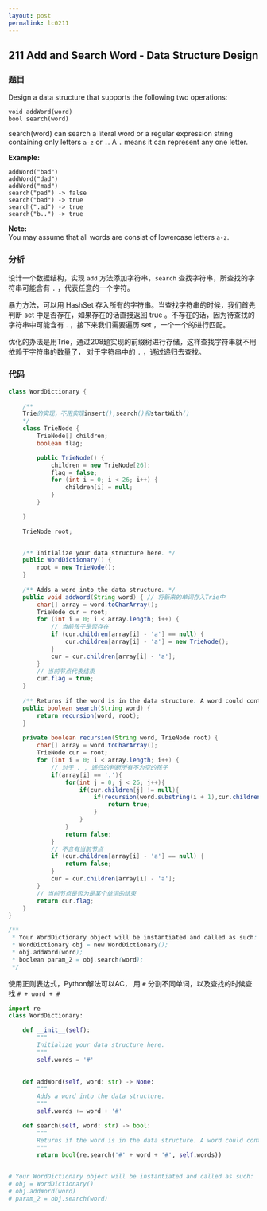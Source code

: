 ```yaml
---
layout: post
permalink: lc0211
---
```


## 211 Add and Search Word - Data Structure Design

### 题目

Design a data structure that supports the following two operations:

```text
void addWord(word)
bool search(word)
```

search\(word\) can search a literal word or a regular expression string containing only letters `a-z` or `.`. A `.` means it can represent any one letter.

**Example:**

```text
addWord("bad")
addWord("dad")
addWord("mad")
search("pad") -> false
search("bad") -> true
search(".ad") -> true
search("b..") -> true
```

**Note:**  
You may assume that all words are consist of lowercase letters `a-z`.

### 分析

 设计一个数据结构，实现 `add` 方法添加字符串，`search` 查找字符串，所查找的字符串可能含有 `.` ，代表任意的一个字符。

暴力方法，可以用 HashSet 存入所有的字符串。当查找字符串的时候，我们首先判断 set 中是否存在，如果存在的话直接返回 true 。不存在的话，因为待查找的字符串中可能含有 . ，接下来我们需要遍历 set ，一个一个的进行匹配。

优化的办法是用Trie，通过208题实现的前缀树进行存储，这样查找字符串就不用依赖于字符串的数量了， 对于字符串中的 `.` ，通过递归去查找。

### 代码

```java
class WordDictionary {
    
    /**
    Trie的实现，不用实现insert(),search()和startWith()
    */
    class TrieNode {
        TrieNode[] children;
        boolean flag;

        public TrieNode() {
            children = new TrieNode[26];
            flag = false;
            for (int i = 0; i < 26; i++) {
                children[i] = null;
            }
        }

    }
    
    TrieNode root;


    /** Initialize your data structure here. */
    public WordDictionary() {
        root = new TrieNode();
    }
    
    /** Adds a word into the data structure. */
    public void addWord(String word) { // 将新来的单词存入Trie中
        char[] array = word.toCharArray();
        TrieNode cur = root;
        for (int i = 0; i < array.length; i++) {
            // 当前孩子是否存在
            if (cur.children[array[i] - 'a'] == null) {
                cur.children[array[i] - 'a'] = new TrieNode();
            }
            cur = cur.children[array[i] - 'a'];
        }
        // 当前节点代表结束
        cur.flag = true;
    }
    
    /** Returns if the word is in the data structure. A word could contain the dot character '.' to represent any one letter. */
    public boolean search(String word) {
        return recursion(word, root);
    }
    
    private boolean recursion(String word, TrieNode root) {
        char[] array = word.toCharArray();
        TrieNode cur = root;
        for (int i = 0; i < array.length; i++) {
            // 对于 . , 递归的判断所有不为空的孩子
            if(array[i] == '.'){
                for(int j = 0; j < 26; j++){
                    if(cur.children[j] != null){
                        if(recursion(word.substring(i + 1),cur.children[j])){
                            return true;
                        }
                    }
                }
                return false;
            }
            // 不含有当前节点
            if (cur.children[array[i] - 'a'] == null) {
                return false;
            }
            cur = cur.children[array[i] - 'a'];
        }
        // 当前节点是否为是某个单词的结束
        return cur.flag;
    }
}

/**
 * Your WordDictionary object will be instantiated and called as such:
 * WordDictionary obj = new WordDictionary();
 * obj.addWord(word);
 * boolean param_2 = obj.search(word);
 */
```

使用正则表达式，Python解法可以AC， 用 `#` 分割不同单词，以及查找的时候查找 `# + word + #`

```python
import re
class WordDictionary:

    def __init__(self):
        """
        Initialize your data structure here.
        """
        self.words = '#'
        

    def addWord(self, word: str) -> None:
        """
        Adds a word into the data structure.
        """
        self.words += word + '#'

    def search(self, word: str) -> bool:
        """
        Returns if the word is in the data structure. A word could contain the dot character '.' to represent any one letter.
        """
        return bool(re.search('#' + word + '#', self.words))


# Your WordDictionary object will be instantiated and called as such:
# obj = WordDictionary()
# obj.addWord(word)
# param_2 = obj.search(word)
```

